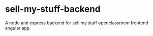 # sell-my-stuff-backend
A node and express backend for sell my stuff openclassroom frontend angular app.
